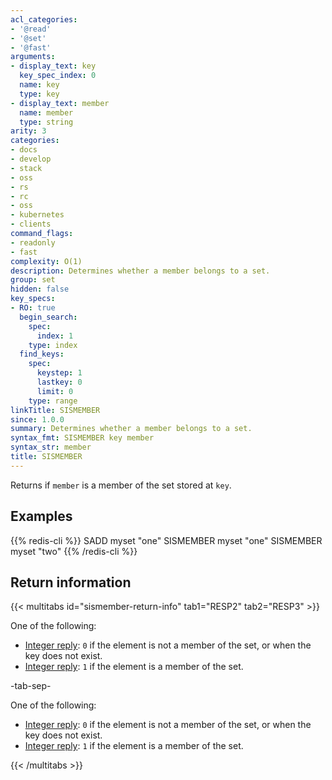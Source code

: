```yaml
---
acl_categories:
- '@read'
- '@set'
- '@fast'
arguments:
- display_text: key
  key_spec_index: 0
  name: key
  type: key
- display_text: member
  name: member
  type: string
arity: 3
categories:
- docs
- develop
- stack
- oss
- rs
- rc
- oss
- kubernetes
- clients
command_flags:
- readonly
- fast
complexity: O(1)
description: Determines whether a member belongs to a set.
group: set
hidden: false
key_specs:
- RO: true
  begin_search:
    spec:
      index: 1
    type: index
  find_keys:
    spec:
      keystep: 1
      lastkey: 0
      limit: 0
    type: range
linkTitle: SISMEMBER
since: 1.0.0
summary: Determines whether a member belongs to a set.
syntax_fmt: SISMEMBER key member
syntax_str: member
title: SISMEMBER
---
```

Returns if `member` is a member of the set stored at `key`.

## Examples

{{% redis-cli %}}
SADD myset "one"
SISMEMBER myset "one"
SISMEMBER myset "two"
{{% /redis-cli %}}

## Return information

{{< multitabs id="sismember-return-info" 
    tab1="RESP2" 
    tab2="RESP3" >}}

One of the following:
* [Integer reply](../../develop/reference/protocol-spec#integers): `0` if the element is not a member of the set, or when the key does not exist.
* [Integer reply](../../develop/reference/protocol-spec#integers): `1` if the element is a member of the set.

-tab-sep-

One of the following:
* [Integer reply](../../develop/reference/protocol-spec#integers): `0` if the element is not a member of the set, or when the key does not exist.
* [Integer reply](../../develop/reference/protocol-spec#integers): `1` if the element is a member of the set.

{{< /multitabs >}}
